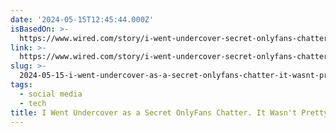```yaml
---
date: '2024-05-15T12:45:44.000Z'
isBasedOn: >-
  https://www.wired.com/story/i-went-undercover-secret-onlyfans-chatter-wasnt-pretty/
link: >-
  https://www.wired.com/story/i-went-undercover-secret-onlyfans-chatter-wasnt-pretty/
slug: >-
  2024-05-15-i-went-undercover-as-a-secret-onlyfans-chatter-it-wasnt-pretty-or-wired
tags:
  - social media
  - tech
title: I Went Undercover as a Secret OnlyFans Chatter. It Wasn't Pretty | WIRED
---
```

 
